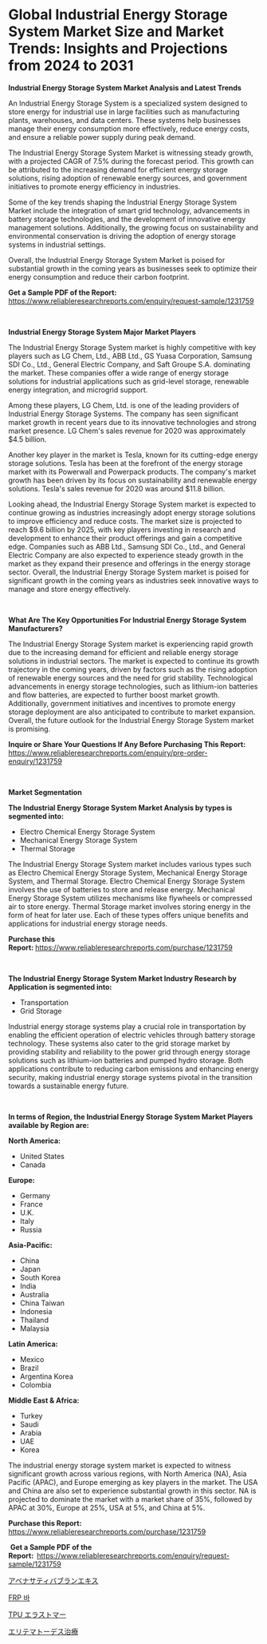 <p><h1>Global Industrial Energy Storage System Market Size and Market Trends: Insights and Projections from 2024 to 2031</h1></p><p><strong>Industrial Energy Storage System Market Analysis and Latest Trends</strong></p>
<p><p>An Industrial Energy Storage System is a specialized system designed to store energy for industrial use in large facilities such as manufacturing plants, warehouses, and data centers. These systems help businesses manage their energy consumption more effectively, reduce energy costs, and ensure a reliable power supply during peak demand.</p><p>The Industrial Energy Storage System Market is witnessing steady growth, with a projected CAGR of 7.5% during the forecast period. This growth can be attributed to the increasing demand for efficient energy storage solutions, rising adoption of renewable energy sources, and government initiatives to promote energy efficiency in industries.</p><p>Some of the key trends shaping the Industrial Energy Storage System Market include the integration of smart grid technology, advancements in battery storage technologies, and the development of innovative energy management solutions. Additionally, the growing focus on sustainability and environmental conservation is driving the adoption of energy storage systems in industrial settings.</p><p>Overall, the Industrial Energy Storage System Market is poised for substantial growth in the coming years as businesses seek to optimize their energy consumption and reduce their carbon footprint.</p></p>
<p><strong>Get a Sample PDF of the Report:&nbsp;</strong> <a href="https://www.reliableresearchreports.com/enquiry/request-sample/1231759">https://www.reliableresearchreports.com/enquiry/request-sample/1231759</a></p>
<p>&nbsp;</p>
<p><strong>Industrial Energy Storage System Major Market Players</strong></p>
<p><p>The Industrial Energy Storage System market is highly competitive with key players such as LG Chem, Ltd., ABB Ltd., GS Yuasa Corporation, Samsung SDI Co., Ltd., General Electric Company, and Saft Groupe S.A. dominating the market. These companies offer a wide range of energy storage solutions for industrial applications such as grid-level storage, renewable energy integration, and microgrid support.</p><p>Among these players, LG Chem, Ltd. is one of the leading providers of Industrial Energy Storage Systems. The company has seen significant market growth in recent years due to its innovative technologies and strong market presence. LG Chem's sales revenue for 2020 was approximately $4.5 billion.</p><p>Another key player in the market is Tesla, known for its cutting-edge energy storage solutions. Tesla has been at the forefront of the energy storage market with its Powerwall and Powerpack products. The company's market growth has been driven by its focus on sustainability and renewable energy solutions. Tesla's sales revenue for 2020 was around $11.8 billion.</p><p>Looking ahead, the Industrial Energy Storage System market is expected to continue growing as industries increasingly adopt energy storage solutions to improve efficiency and reduce costs. The market size is projected to reach $9.6 billion by 2025, with key players investing in research and development to enhance their product offerings and gain a competitive edge. Companies such as ABB Ltd., Samsung SDI Co., Ltd., and General Electric Company are also expected to experience steady growth in the market as they expand their presence and offerings in the energy storage sector. Overall, the Industrial Energy Storage System market is poised for significant growth in the coming years as industries seek innovative ways to manage and store energy effectively.</p></p>
<p>&nbsp;</p>
<p><strong>What Are The Key Opportunities For Industrial Energy Storage System Manufacturers?</strong></p>
<p><p>The Industrial Energy Storage System market is experiencing rapid growth due to the increasing demand for efficient and reliable energy storage solutions in industrial sectors. The market is expected to continue its growth trajectory in the coming years, driven by factors such as the rising adoption of renewable energy sources and the need for grid stability. Technological advancements in energy storage technologies, such as lithium-ion batteries and flow batteries, are expected to further boost market growth. Additionally, government initiatives and incentives to promote energy storage deployment are also anticipated to contribute to market expansion. Overall, the future outlook for the Industrial Energy Storage System market is promising.</p></p>
<p><strong>Inquire or Share Your Questions If Any Before Purchasing This Report:</strong> <a href="https://www.reliableresearchreports.com/enquiry/pre-order-enquiry/1231759">https://www.reliableresearchreports.com/enquiry/pre-order-enquiry/1231759</a></p>
<p>&nbsp;</p>
<p><strong>Market Segmentation</strong></p>
<p><strong>The Industrial Energy Storage System Market Analysis by types is segmented into:</strong></p>
<p><ul><li>Electro Chemical Energy Storage System</li><li>Mechanical Energy Storage System</li><li>Thermal Storage</li></ul></p>
<p><p>The Industrial Energy Storage System market includes various types such as Electro Chemical Energy Storage System, Mechanical Energy Storage System, and Thermal Storage. Electro Chemical Energy Storage System involves the use of batteries to store and release energy. Mechanical Energy Storage System utilizes mechanisms like flywheels or compressed air to store energy. Thermal Storage market involves storing energy in the form of heat for later use. Each of these types offers unique benefits and applications for industrial energy storage needs.</p></p>
<p><strong>Purchase this Report:&nbsp;</strong><a href="https://www.reliableresearchreports.com/purchase/1231759">https://www.reliableresearchreports.com/purchase/1231759</a></p>
<p>&nbsp;</p>
<p><strong>The Industrial Energy Storage System Market Industry Research by Application is segmented into:</strong></p>
<p><ul><li>Transportation</li><li>Grid Storage</li></ul></p>
<p><p>Industrial energy storage systems play a crucial role in transportation by enabling the efficient operation of electric vehicles through battery storage technology. These systems also cater to the grid storage market by providing stability and reliability to the power grid through energy storage solutions such as lithium-ion batteries and pumped hydro storage. Both applications contribute to reducing carbon emissions and enhancing energy security, making industrial energy storage systems pivotal in the transition towards a sustainable energy future.</p></p>
<p>&nbsp;</p>
<p><strong>In terms of Region, the Industrial Energy Storage System Market Players available by Region are:</strong></p>
<p>
    <p> <strong> North America: </strong>
        <ul>
            <li>United States</li>
            <li>Canada</li>
        </ul>
        </p> 
    <p> <strong> Europe: </strong>
        <ul>
            <li>Germany</li>
            <li>France</li>
            <li>U.K.</li>
            <li>Italy</li>
            <li>Russia</li>
        </ul>
        </p> 
    <p> <strong> Asia-Pacific: </strong>
        <ul>
            <li>China</li>
            <li>Japan</li>
            <li>South Korea</li>
            <li>India</li>
            <li>Australia</li>
            <li>China Taiwan</li>
            <li>Indonesia</li>
            <li>Thailand</li>
            <li>Malaysia</li>
        </ul>
        </p> 
    <p> <strong> Latin America: </strong>
        <ul>
            <li>Mexico</li>
            <li>Brazil</li>
            <li>Argentina Korea</li>
            <li>Colombia</li>
        </ul>
        </p> 
    <p> <strong> Middle East & Africa: </strong>
        <ul>
            <li>Turkey</li>
            <li>Saudi</li>
            <li>Arabia</li>
            <li>UAE</li>
            <li>Korea</li>
        </ul>
    </p>
    </p>
<p><p>The industrial energy storage system market is expected to witness significant growth across various regions, with North America (NA), Asia Pacific (APAC), and Europe emerging as key players in the market. The USA and China are also set to experience substantial growth in this sector. NA is projected to dominate the market with a market share of 35%, followed by APAC at 30%, Europe at 25%, USA at 5%, and China at 5%.</p></p>
<p><strong>Purchase this Report: </strong><a href="https://www.reliableresearchreports.com/purchase/1231759">https://www.reliableresearchreports.com/purchase/1231759</a></p>
<p>&nbsp;<strong>Get a Sample PDF of the Report:&nbsp;&nbsp;</strong><a href="https://www.reliableresearchreports.com/enquiry/request-sample/1231759">https://www.reliableresearchreports.com/enquiry/request-sample/1231759</a></p>
<p><strong></strong></p>
<p><p><a href="https://medium.com/@levihamilton5801940/%E3%82%A2%E3%83%BC%E3%83%96%E3%83%B3%E3%83%8A-%E3%82%B5%E3%83%86%E3%82%A3%E3%83%90-%E3%83%96%E3%83%A9%E3%83%B3%E3%82%A8%E3%82%AD%E3%82%B9%E5%B8%82%E5%A0%B4-%E3%82%BF%E3%82%A4%E3%83%97-%E3%82%A2%E3%83%97%E3%83%AA%E3%82%B1%E3%83%BC%E3%82%B7%E3%83%A7%E3%83%B3-%E3%81%8A%E3%82%88%E3%81%B3%E5%9C%B0%E7%90%86%E3%81%AB%E3%82%88%E3%82%8B%E5%8C%85%E6%8B%AC%E7%9A%84%E8%A9%95%E4%BE%A1-fa42248d4a21">アベナサティバブランエキス</a></p><p><a href="https://github.com/fernandotryO5lson96765/Market-Research-Report-List-1/blob/main/314301015320.md">FRP 바</a></p><p><a href="https://medium.com/@darieenson678546/tpu%E3%82%A8%E3%83%A9%E3%82%B9%E3%83%88%E3%83%9E%E3%83%BC%E5%B8%82%E5%A0%B4%E3%81%AE%E5%88%86%E6%9E%90-%E3%82%B0%E3%83%AD%E3%83%BC%E3%83%90%E3%83%AB%E7%94%A3%E6%A5%AD%E3%81%AE%E8%A6%96%E7%82%B9%E3%81%A8%E4%BA%88%E6%B8%AC-2024%E5%B9%B4%E3%81%8B%E3%82%892031%E5%B9%B4-069d2ac69010">TPU エラストマー</a></p><p><a href="https://github.com/EmoryYundt1935/Market-Research-Report-List-1/blob/main/621182216411.md">エリテマトーデス治療</a></p></p>